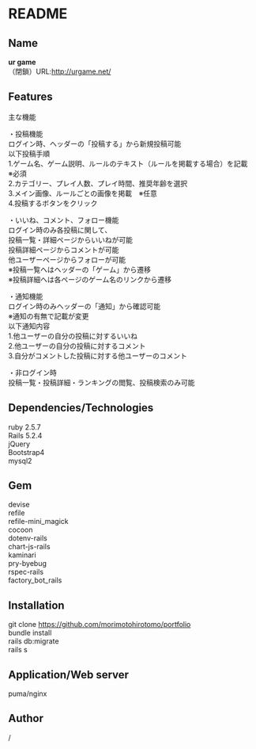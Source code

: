 # README

## Name
**ur game**  
（閉鎖）URL:http://urgame.net/

## Features
主な機能  

・投稿機能  
ログイン時、ヘッダーの「投稿する」から新規投稿可能  
以下投稿手順  
1.ゲーム名、ゲーム説明、ルールのテキスト（ルールを掲載する場合）を記載　※必須  
2.カテゴリー、プレイ人数、プレイ時間、推奨年齢を選択  
3.メイン画像、ルールごとの画像を掲載　※任意  
4.投稿するボタンをクリック  

・いいね、コメント、フォロー機能  
ログイン時のみ各投稿に関して、  
投稿一覧・詳細ページからいいねが可能  
投稿詳細ページからコメントが可能  
他ユーザーページからフォローが可能  
※投稿一覧へはヘッダーの「ゲーム」から遷移  
※投稿詳細へは各ページのゲーム名のリンクから遷移  

・通知機能  
ログイン時のみヘッダーの「通知」から確認可能  
※通知の有無で記載が変更  
以下通知内容  
1.他ユーザーの自分の投稿に対するいいね  
2.他ユーザーの自分の投稿に対するコメント  
3.自分がコメントした投稿に対する他ユーザーのコメント  

・非ログイン時  
投稿一覧・投稿詳細・ランキングの閲覧、投稿検索のみ可能  

## Dependencies/Technologies
ruby 2.5.7  
Rails 5.2.4  
jQuery  
Bootstrap4  
mysql2  

## Gem
devise  
refile  
refile-mini_magick  
cocoon  
dotenv-rails  
chart-js-rails  
kaminari  
pry-byebug  
rspec-rails  
factory_bot_rails  

## Installation
git clone https://github.com/morimotohirotomo/portfolio  
bundle install  
rails db:migrate  
rails s  

## Application/Web server
puma/nginx

## Author
/
